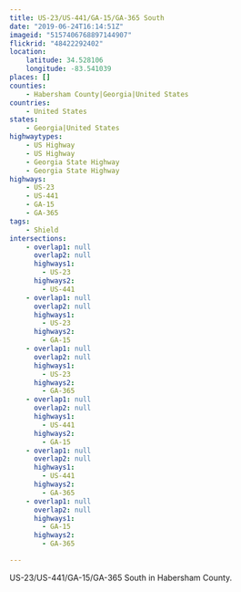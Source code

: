 ```yaml
---
title: US-23/US-441/GA-15/GA-365 South
date: "2019-06-24T16:14:51Z"
imageid: "5157406768897144907"
flickrid: "48422292402"
location:
    latitude: 34.528106
    longitude: -83.541039
places: []
counties:
    - Habersham County|Georgia|United States
countries:
    - United States
states:
    - Georgia|United States
highwaytypes:
    - US Highway
    - US Highway
    - Georgia State Highway
    - Georgia State Highway
highways:
    - US-23
    - US-441
    - GA-15
    - GA-365
tags:
    - Shield
intersections:
    - overlap1: null
      overlap2: null
      highways1:
        - US-23
      highways2:
        - US-441
    - overlap1: null
      overlap2: null
      highways1:
        - US-23
      highways2:
        - GA-15
    - overlap1: null
      overlap2: null
      highways1:
        - US-23
      highways2:
        - GA-365
    - overlap1: null
      overlap2: null
      highways1:
        - US-441
      highways2:
        - GA-15
    - overlap1: null
      overlap2: null
      highways1:
        - US-441
      highways2:
        - GA-365
    - overlap1: null
      overlap2: null
      highways1:
        - GA-15
      highways2:
        - GA-365

---
```

US-23/US-441/GA-15/GA-365 South in Habersham County.